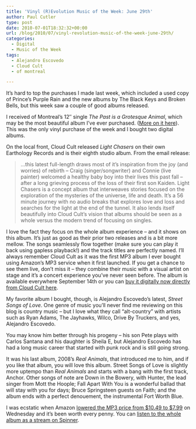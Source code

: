 ```yaml
---
title: 'Vinyl (R)Evolution Music of the Week: June 29th'
author: Paul Cutler
type: post
date: 2010-07-01T18:32:32+00:00
url: /blog/2010/07/vinyl-revolution-music-of-the-week-june-29th/
categories:
  - Digital
  - Music of the Week
tags:
  - Alejandro Escovedo
  - Cloud Cult
  - of montreal

---
```

It&#8217;s hard to top the purchases I made last week, which included a used copy of Prince&#8217;s Purple Rain and the new albums by The Black Keys and Broken Bells, but this week saw a couple of good albums released.

I received of Montreal&#8217;s 12&#8243; single _The Past is a Grotesque Animal_, which may be the most beautiful album I&#8217;ve ever purchased. ([More on it here][1]). This was the only vinyl purchase of the week and I bought two digital albums.

On the local front, Cloud Cult released _Light Chasers_ on their own Earthology Records and is their eighth studio album. From the email release:

> &#8230;this latest full-length draws most of it’s inspiration from the joy (and worries) of rebirth – Craig (singer/songwriter) and Connie (live painter) welcomed a healthy baby boy into their lives this past fall – after a long grieving process of the loss of their first son Kaiden. Light Chasers is a concept album that interweaves stories focused on the exploration of the mysteries of the universe, life and death. It’s a 56 minute journey with no audio breaks that explores love and loss and searches for the light at the end of the tunnel. It also lends itself beautifully into Cloud Cult’s vision that albums should be seen as a whole versus the modern trend of focusing on singles.

I love the fact they focus on the whole album experience &#8211; and it shows on this album. It&#8217;s just as good as their prior two releases and is a bit more mellow. The songs seamlessly flow together (make sure you can play it back using gapless playback!) and the track titles are perfectly named. I&#8217;ll always remember Cloud Cult as it was the first MP3 album I ever bought using Amazon&#8217;s MP3 service when it first launched. If you get a chance to see them live, don&#8217;t miss it &#8211; they combine their music with a visual artist on stage and it&#8217;s a concert experience you&#8217;ve never seen before. The album is available everywhere September 14th or you can [buy it digitally now directly from Cloud Cult here][2].

My favorite album I bought, though, is Alejandro Escovedo&#8217;s latest, _Street Songs of Love_. One genre of music you&#8217;ll never find me reviewing on this blog is country music &#8211; but I love what they call &#8220;alt-country&#8221; with artists such as Ryan Adams, The Jayhawks, Wilco, Drive By Truckers, and yes, Alejandro Escovedo.

You may know him better through his progeny &#8211; his son Pete plays with Carlos Santana and his daughter is Sheila E, but Alejandro Escovedo has had a long music career that started with punk rock and is still going strong.

It was his last album, 2008&#8217;s _Real Animals_, that introduced me to him, and if you like that album, you will love this album. Street Songs of Love is slightly more uptempo than _Real Animals_ and starts with a bang with the first track, Anchor. Other songs of note are Down in the Bowery, with Hunter, the lead singer from Mott the Hoople; Fall Apart With You is a wonderful ballad that will stay with you for days; Bruce Springsteen guests on Faith; and the album ends with a perfect denouement, the instrumental Fort Worth Blue.

I was ecstatic when Amazon [lowered the MP3 price from $10.49 to $7.99][3] on Wednesday and it&#8217;s been worth every penny. You can [listen to the whole album as a stream on Spinner][4].

 [1]: http://www.paulcutler.org/vinyl/?p=22
 [2]: http://www.cloud-cult.com/store/product_info.php?products_id=68
 [3]: http://www.amazon.com/gp/product/B003FBNIV4/ref=s9_simh_gw_p15_i1?pf_rd_m=ATVPDKIKX0DER&pf_rd_s=center-2&pf_rd_r=0ASJH99Q9XVJFJNSM8ED&pf_rd_t=101&pf_rd_p=470938631&pf_rd_i=507846
 [4]: http://www.spinner.com/new-releases#/4